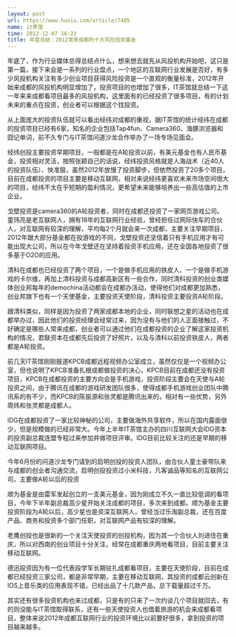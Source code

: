 ```yaml
---
layout: post
url: https://www.huxiu.com/article/7405
name: it茶馆
time: 2012-12-07 16:23
title: 年度总结：2012常来成都的十大风险投资基金
---
```

年底了，作为行业媒体总得总结点什么，想来想去就先从风投机构开始吧，这只是第一篇，接下来会是一系列的行业盘点，一个地区的互联网行业发展是否好，有多少风投机构关注有多少创业项目获得风险投资是一个直观的衡量标准，2012年开始来成都的风投机构明显增加了，投资项目的也增加了很多，IT茶馆就总结一下这一年来来成都看项目最多的风投机构，这里面有的已经投资了很多项目，有的计划未来的重点在投资，创业者可以根据这个找投资。

从上面庞大的投资队伍就可以看出经纬对成都的重视，据IT茶馆的统计经纬在成都的投资项目已经有6家，知名的企业包括Tap4fun、Camera360、海豚浏览器和囧记单词，前不久专门与IT茶馆问道沙龙合作举办了一场专场见面会。

经纬创投主要投资早期项目，一般都是在A轮投资以前，有美元基金也有人民币基金，投资相对灵活，按照张颖自己的话说，经纬投资风格就是人海战术（近40人的投资队伍）、快准狠，虽然2012年放慢了投资脚步，但依然投资了20多个项目，目前在成都投资的项目主要是移动互联网，相对来说经纬更喜欢未来市场空间很大的项目，经纬不太在乎短期的盈利情况，更希望未来能够培养出一些高估值的上市企业。

戈壁投资是camera360的A轮投资者，同时在成都还投资了一家网页游戏公司。童玮亮是老互联网人，拥有18年的互联网行业经验，曾经担任过网际快车的合伙人，对互联网有较深的理解，平均每2个月就会来一次成都，主要关注早期项目，2012年跟大部分基金都在投游戏的不同，戈壁投资还坚信着只有手机应用才有可能出现大公司，所以在今年戈壁还在坚持着投资手机应用，还在全国各地投资了很多基于O2O的应用。

清科在成都也已经投资了两个项目，一个是做手机应用的铁皮人、一个是做手机游戏的卡尔维，再加上清科投资与成都高新区有一些合作，同时清科投资的创业类媒体创业邦每年的demochina活动都会在成都办活动，使得他们对成都更加熟悉，创业邦旗下也有一个天使基金，主要投资天使阶段，清科投资主要投资A轮阶段。

跟清科类似，同样是因为投资了两家成都本地的企业，同时联想之星的活动也在成都举办过，因此他们的投资经理会经常过来，因为没有与他们的人正面接触过，不好确定是哪些人常来成都，创业者可以通过他们在成都投资的企业了解这家投资机构的情况，君联资本在成都先后投资了好照片，以及与清科以前投资铁皮人，两者都是A轮投资。

前几天IT茶馆刚刚报道KPCB成都远程视频办公室成立，虽然仅仅是一个视频办公室，但也说明了KPCB准备扎根成都做投资的决心，KPCB目前在成都还没有投资项目，KPCB在成都投资的主要方向会是手机游戏，投资阶段主要会在天使与A轮投资之间，由于腾讯在成都的游戏研发团队很多，使得成都手机游戏创业团队中腾讯系的有不少，而KPCB的陈振源和张灵都是腾讯出来的，相对有一些优势，另外周炜和张灵都是成都人。

IDG在成都投资了一家比较神秘的公司，主要做海外共享软件，所以在国内露面很少，但是规模做的已经非常大。今年上半年IT茶馆主办的四川互联网大会IDG资本的投资副总裁连盟专程过来参加并做项目评审。IDG目前比较关注的还是早期的移动互联网项目。

今年6月份的问道沙龙专门请到的启明创投的投资人团队，由合伙人童士豪带队来与成都的创业者沟通交流，启明创投投资过小米科技，凡客诚品等知名的互联网公司，主要做A轮以后的投资

顺为基金是由雷军发起创立的一支美元基金，因为刚成立不久一直比较低调的看项目，今年下半年副总裁高少星开始关注成都的项目，多次来到成都。顺为基金主要投资阶段为A轮以后，高少星也是资深互联网人，曾经当过乐淘副总裁，还在百度产品、商务和投资多个部门任职，对互联网产品有较深的理解。

老鹰创投也是很新的一个关注天使投资的创投机构，因为其一个合伙人刘进住在重庆，所以对西南的创业项目十分关注，经常在成都重庆两地看项目，目前主要关注移动互联网。

德迅投资因为有一位代表段学军长期驻扎成都看项目，主要在天使阶段，目前在成都已经投资三家公司，都是非常早期，主要在移动互联网，其投资的成都云创新在IOS上音乐类的应用表现不错，已经出品了十几款产品，总下载量超过千万。

其实还有很多投资机构也来过成都，只是有的只来了一次约谈几个项目就回去，有的则没能与IT茶馆取得联系，还有一些天使投资人也借着旅游的机会来成都看项目，整体来说2012年成都互联网行业的投资环境比以前要好很多，拿到投资的项目越来越多。

